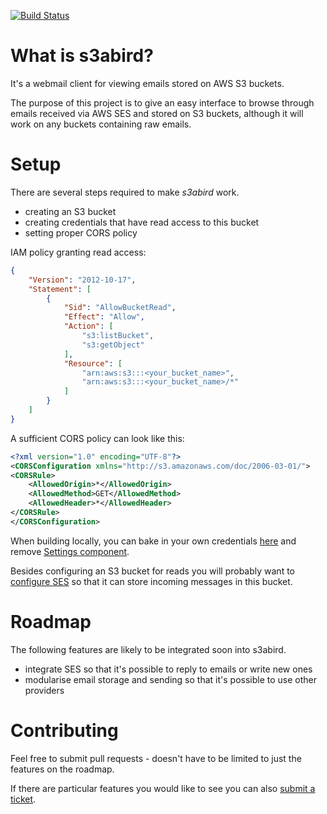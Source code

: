 [![Build Status](https://travis-ci.org/mewa/s3abird.svg?branch=master)](https://travis-ci.org/mewa/s3abird)

# What is s3abird?

It's a webmail client for viewing emails stored on AWS S3 buckets.

The purpose of this project is to give an easy interface to browse
through emails received via AWS SES and stored on S3 buckets, although
it will work on any buckets containing raw emails.

# Setup

There are several steps required to make _s3abird_ work.
* creating an S3 bucket
* creating credentials that have read access to this bucket
* setting proper CORS policy

IAM policy granting read access:
```json
{
    "Version": "2012-10-17",
    "Statement": [
        {
            "Sid": "AllowBucketRead",
            "Effect": "Allow",
            "Action": [
                "s3:listBucket",
                "s3:getObject"
            ],
            "Resource": [
                "arn:aws:s3:::<your_bucket_name>",
                "arn:aws:s3:::<your_bucket_name>/*"
            ]
        }
    ]
}
```

A sufficient CORS policy can look like this:
```xml
<?xml version="1.0" encoding="UTF-8"?>
<CORSConfiguration xmlns="http://s3.amazonaws.com/doc/2006-03-01/">
<CORSRule>
    <AllowedOrigin>*</AllowedOrigin>
    <AllowedMethod>GET</AllowedMethod>
    <AllowedHeader>*</AllowedHeader>
</CORSRule>
</CORSConfiguration>
```

When building locally, you can bake in your own credentials [here](https://github.com/mewa/s3abird/blob/master/src/app.js#L22) and remove [Settings component](https://github.com/mewa/s3abird/blob/master/src/Settings.vue).


Besides configuring an S3 bucket for reads you will probably want to
[configure
SES](https://docs.aws.amazon.com/ses/latest/DeveloperGuide/receiving-email-getting-started.html)
so that it can store incoming messages in this bucket.

# Roadmap

The following features are likely to be integrated soon into s3abird.

* integrate SES so that it's possible to reply to emails or write new
  ones
* modularise email storage and sending so that it's possible to use
  other providers

# Contributing

Feel free to submit pull requests - doesn't have to be limited to just the features on
the roadmap.

If there are particular features you would like to see you can also
[submit a ticket](https://github.com/mewa/s3abird/issues/new).
